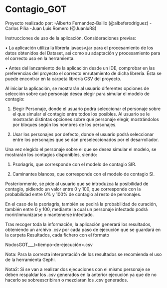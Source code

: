 # Contagio_GOT

Proyecto realizado por:
  -Alberto Fernandez-Baillo (@albeferodriguez)
  -Carlos Piña
  -Juan Luis Romero (@JuanluR8)

Instrucciones de uso de la aplicación.
Consideraciones previas:

•	La aplicación utiliza la librería javacsv.jar para el procesamiento de los datos obtenidos del Dataset, así como su adaptación y procesamiento para el correcto uso en la herramienta.

•	Antes del lanzamiento de la aplicación desde un IDE, comprobar en las preferencias del proyecto el correcto enrutamiento de dicha librería. Ésta se puede encontrar en la carpeta librería CSV del proyecto.

Al iniciar la aplicación, se mostrarán al usuario diferentes opciones de selección sobre qué personaje desea elegir para simular el modelo de contagio:

1.	Elegir Personaje, donde el usuario podrá seleccionar el personaje sobre el que simular el contagio entre todos los posibles. Al usuario se le mostrarán distintas opciones sobre qué personaje elegir, mostrándolos por bloques según los nombres de los personajes.

2.	Usar los personajes por defecto, donde el usuario podrá seleccionar entre los personajes que se dan preseleccionados por el desarrollador.

Una vez elegido el personaje sobre el que se desea simular el modelo, se mostrarán los contagios disponibles, siendo:

1.	Psoriagrís, que corresponde con el modelo de contagio SIR.

2.	Caminantes blancos, que corresponde con el modelo de contagio SI.

Posteriormente, se pide al usuario que se introduzca la posibilidad de contagio, pidiendo un valor entre 0 y 100, que corresponde con la probabilidad entre 0% y 100% de contagio al resto de personajes.

En el caso de la psoriagrís, también se pedirá la probabilidad de curación, también entre 0 y 100, mediante la cual un personaje infectado podrá morir/inmunizarse  o mantenerse infectado.

Tras recoger toda la información, la aplicación generará los resultados, obteniendo un archivo .csv por cada paso de ejecución que se guardará en la carpeta Resultados, cada fichero con el formato

NodosGOT_<num-infectados>_<personaje-inicial>_t<tiempo-de-ejecución>.csv

Nota: Para la correcta interpretación de los resultados se recomienda el uso de la herramienta Gephi. 

Nota2: Si se van a realizar dos ejecuciones con el mismo personaje se deben respaldar los .csv generados en la anterior ejecución ya que de no hacerlo se sobreescribiran o mezclaran los .csv generados.
